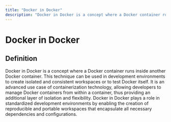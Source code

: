 ```yaml
---
title: "Docker in Docker"
description: "Docker in Docker is a concept where a Docker container runs inside another Docker container. This technique can be used in development environments to create isolated and consistent workspaces or to test Docker itself. It is an advanced use case of containerization technology, allowing developers to manage Docker containers from within a container, thus providing an additional layer of isolation and flexibility. Docker in Docker plays a role in standardized development environments by enabling the creation of reproducible and portable workspaces that encapsulate all necessary dependencies and configurations."
---
```


# Docker in Docker

## Definition

Docker in Docker is a concept where a Docker container runs inside another Docker container. This technique can be used in development environments to create isolated and consistent workspaces or to test Docker itself. It is an advanced use case of containerization technology, allowing developers to manage Docker containers from within a container, thus providing an additional layer of isolation and flexibility. Docker in Docker plays a role in standardized development environments by enabling the creation of reproducible and portable workspaces that encapsulate all necessary dependencies and configurations.

